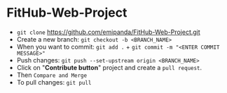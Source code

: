 # FitHub-Web-Project
* `git clone` https://github.com/emipanda/FitHub-Web-Project.git
* Create a new branch: `git checkout -b <BRANCH_NAME>`
* When you want to commit: `git add .` + `git commit -m "<ENTER COMMIT MESSAGE>"`
* Push changes: `git push --set-upstream origin <BRANCH_NAME>`
* Click on "**Contribute button**" project and create a `pull request`.
* Then `Compare and Merge`
* To pull changes: `git pull`
